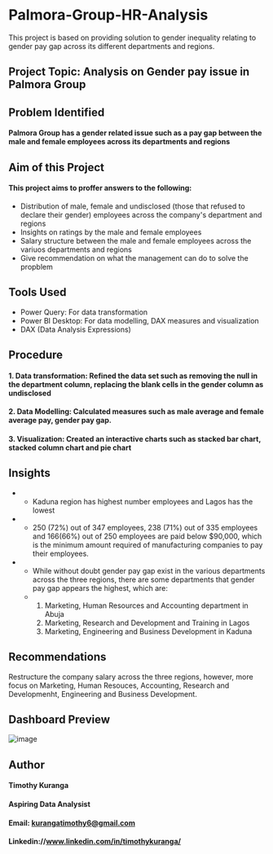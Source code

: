 # Palmora-Group-HR-Analysis
This project is based on providing solution to gender inequality relating to gender pay gap across its different departments and regions.
## Project Topic: Analysis on Gender pay issue in Palmora Group
## Problem Identified
#### Palmora Group has a gender related issue such as a pay gap between the male and female employees across its departments and regions
## Aim of this Project
#### This project aims to proffer answers to the following:
- Distribution of male, female and undisclosed (those that refused to declare their gender) employees across the company's department and regions
- Insights on ratings by the male and female employees
-  Salary structure between the male and female employees across the variuos departments and regions
-  Give recommendation on what the management can do to solve the propblem
## Tools Used
- Power Query: For data transformation
- Power BI Desktop: For data modelling, DAX measures and visualization
- DAX (Data Analysis Expressions)
## Procedure
#### 1. Data transformation: Refined the data set such as removing the null in the department column, replacing the blank cells in the gender column as undisclosed
#### 2. Data Modelling:  Calculated measures such as male average and female average pay, gender pay gap.
#### 3. Visualization: Created an interactive charts such as stacked bar chart, stacked column chart and pie chart
## Insights
- - Kaduna region has highest number employees and Lagos has the lowest
- - 250 (72%) out of 347 employees, 238 (71%) out  of 335 employees and 166(66%) out of 250 employees are paid below $90,000, which is the minimum amount required of manufacturing companies to pay their employees.
- - While without doubt gender pay gap exist in the various departments across the three regions, there are some departments that gender pay gap appears the highest, which are:
  -  1. Marketing, Human Resources and Accounting department in Abuja
     2. Marketing, Research and Development and Training in Lagos
     3. Marketing, Engineering and Business Development in Kaduna
## Recommendations
Restructure the company salary across the three regions, however, more focus on Marketing, Human Resouces, Accounting, Research and Developmenht, Engineering and Business Development.
## Dashboard Preview
![image](https://github.com/user-attachments/assets/285225b2-3c3e-404a-9c79-13b333cee1e7)
## Author
#### Timothy Kuranga
#### Aspiring Data Analysist
#### Email: kurangatimothy6@gmail.com
#### Linkedin://www.linkedin.com/in/timothykuranga/





